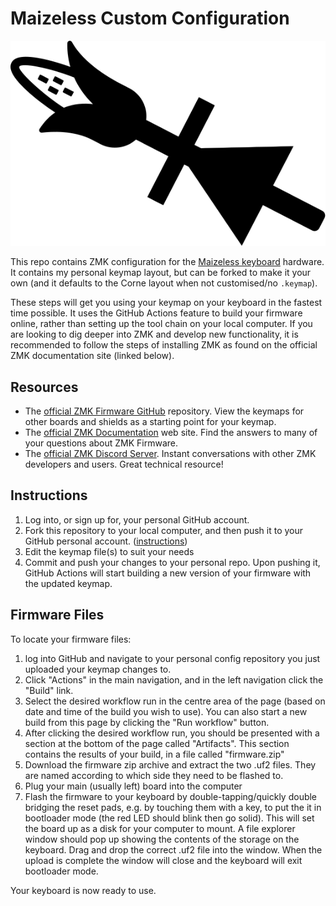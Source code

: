  # Maizeless Custom Configuration

 ![Maizeless Logo](maizeless_logo.svg)

This repo contains ZMK configuration for the [Maizeless keyboard](https://github.com/BlueDrink9/maizeless) hardware.
It contains my personal keymap layout, but can be forked to make it your own (and it defaults to the Corne layout when not customised/no `.keymap`).

These steps will get you using your keymap on your keyboard in the fastest time possible.
It uses the GitHub Actions feature to build your firmware online, rather than setting up the tool chain on your local computer.
If you are looking to dig deeper into ZMK and develop new functionality, it is recommended to follow the steps of installing ZMK as found on the official ZMK documentation site (linked below).

 ## Resources
 - The [official ZMK Firmware GitHub](https://github.com/zmkfirmware/zmk) repository. View the keymaps for other boards and shields as a starting point for your keymap.
 - The [official ZMK Documentation](https://zmk.dev/docs) web site. Find the answers to many of your questions about ZMK Firmware.
 - The [official ZMK Discord Server](https://discord.gg/8cfMkQksSB). Instant conversations with other ZMK developers and users. Great technical resource!

 ## Instructions
 1. Log into, or sign up for, your personal GitHub account.
 2. Fork this repository to your local computer, and then push it to your GitHub personal account. ([instructions](https://docs.github.com/en/get-started/quickstart/fork-a-repo))
 3. Edit the keymap file(s) to suit your needs
 4. Commit and push your changes to your personal repo. Upon pushing it, GitHub Actions will start building a new version of your firmware with the updated keymap.

 ## Firmware Files
 To locate your firmware files:
 1. log into GitHub and navigate to your personal config repository you just uploaded your keymap changes to.
 2. Click "Actions" in the main navigation, and in the left navigation click the "Build" link.
 3. Select the desired workflow run in the centre area of the page (based on date and time of the build you wish to use). You can also start a new build from this page by clicking the "Run workflow" button.
 4. After clicking the desired workflow run, you should be presented with a section at the bottom of the page called "Artifacts". This section contains the results of your build, in a file called "firmware.zip"
 5. Download the firmware zip archive and extract the two .uf2 files. They are named according to which side they need to be flashed to.
 6. Plug your main (usually left) board into the computer
 7. Flash the firmware to your keyboard by double-tapping/quickly double bridging the reset pads, e.g. by touching them with a key, to put the it in bootloader mode (the red LED should blink then go solid). This will set the board up as a disk for your computer to mount. A file explorer window should pop up showing the contents of the storage on the keyboard. Drag and drop the correct .uf2 file into the window. When the upload is complete the window will close and the keyboard will exit bootloader mode.

 Your keyboard is now ready to use.

